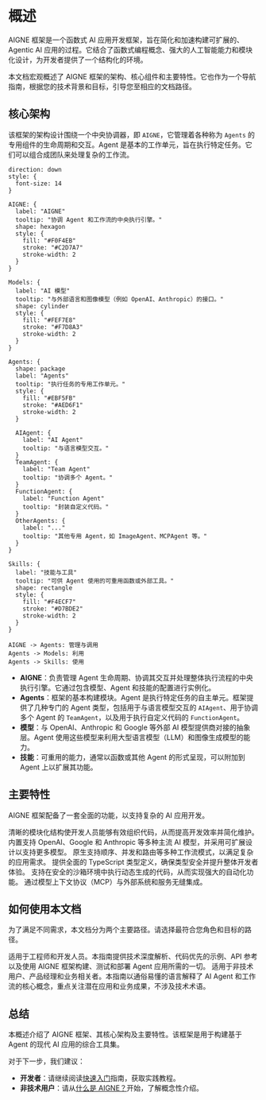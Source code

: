 # 概述

AIGNE 框架是一个函数式 AI 应用开发框架，旨在简化和加速构建可扩展的、Agentic AI 应用的过程。它结合了函数式编程概念、强大的人工智能能力和模块化设计，为开发者提供了一个结构化的环境。

本文档宏观概述了 AIGNE 框架的架构、核心组件和主要特性。它也作为一个导航指南，根据您的技术背景和目标，引导您至相应的文档路径。

## 核心架构

该框架的架构设计围绕一个中央协调器，即 `AIGNE`，它管理着各种称为 `Agents` 的专用组件的生命周期和交互。Agent 是基本的工作单元，旨在执行特定任务。它们可以组合成团队来处理复杂的工作流。

```d2
direction: down
style: {
  font-size: 14
}

AIGNE: {
  label: "AIGNE"
  tooltip: "协调 Agent 和工作流的中央执行引擎。"
  shape: hexagon
  style: {
    fill: "#F0F4EB"
    stroke: "#C2D7A7"
    stroke-width: 2
  }
}

Models: {
  label: "AI 模型"
  tooltip: "与外部语言和图像模型（例如 OpenAI、Anthropic）的接口。"
  shape: cylinder
  style: {
    fill: "#FEF7E8"
    stroke: "#F7D8A3"
    stroke-width: 2
  }
}

Agents: {
  shape: package
  label: "Agents"
  tooltip: "执行任务的专用工作单元。"
  style: {
    fill: "#EBF5FB"
    stroke: "#AED6F1"
    stroke-width: 2
  }

  AIAgent: {
    label: "AI Agent"
    tooltip: "与语言模型交互。"
  }
  TeamAgent: {
    label: "Team Agent"
    tooltip: "协调多个 Agent。"
  }
  FunctionAgent: {
    label: "Function Agent"
    tooltip: "封装自定义代码。"
  }
  OtherAgents: {
    label: "..."
    tooltip: "其他专用 Agent，如 ImageAgent、MCPAgent 等。"
  }
}

Skills: {
  label: "技能与工具"
  tooltip: "可供 Agent 使用的可重用函数或外部工具。"
  shape: rectangle
  style: {
    fill: "#F4ECF7"
    stroke: "#D7BDE2"
    stroke-width: 2
  }
}

AIGNE -> Agents: 管理与调用
Agents -> Models: 利用
Agents -> Skills: 使用
```

-   **AIGNE**：负责管理 Agent 生命周期、协调其交互并处理整体执行流程的中央执行引擎。它通过包含模型、Agent 和技能的配置进行实例化。
-   **Agents**：框架的基本构建模块。Agent 是执行特定任务的自主单元。框架提供了几种专门的 Agent 类型，包括用于与语言模型交互的 `AIAgent`、用于协调多个 Agent 的 `TeamAgent`，以及用于执行自定义代码的 `FunctionAgent`。
-   **模型**：与 OpenAI、Anthropic 和 Google 等外部 AI 模型提供商对接的抽象层。Agent 使用这些模型来利用大型语言模型（LLM）和图像生成模型的能力。
-   **技能**：可重用的能力，通常以函数或其他 Agent 的形式呈现，可以附加到 Agent 上以扩展其功能。

## 主要特性

AIGNE 框架配备了一套全面的功能，以支持复杂的 AI 应用开发。

<x-cards data-columns="2">
  <x-card data-title="模块化设计" data-icon="lucide:blocks">
    清晰的模块化结构使开发人员能够有效组织代码，从而提高开发效率并简化维护。
  </x-card>
  <x-card data-title="支持多种 AI 模型" data-icon="lucide:bot">
    内置支持 OpenAI、Google 和 Anthropic 等多种主流 AI 模型，并采用可扩展设计以支持更多模型。
  </x-card>
  <x-card data-title="灵活的工作流模式" data-icon="lucide:git-merge">
    原生支持顺序、并发和路由等多种工作流模式，以满足复杂的应用需求。
  </x-card>
  <x-card data-title="支持 TypeScript" data-icon="lucide:file-type">
    提供全面的 TypeScript 类型定义，确保类型安全并提升整体开发者体验。
  </x-card>
  <x-card data-title="代码执行" data-icon="lucide:terminal-square">
    支持在安全的沙箱环境中执行动态生成的代码，从而实现强大的自动化功能。
  </x-card>
  <x-card data-title="集成 MCP 协议" data-icon="lucide:plug-zap">
    通过模型上下文协议（MCP）与外部系统和服务无缝集成。
  </x-card>
</x-cards>

## 如何使用本文档

为了满足不同需求，本文档分为两个主要路径。请选择最符合您角色和目标的路径。

<x-cards data-columns="2">
  <x-card data-title="开发者指南" data-icon="lucide:code" data-href="/developer-guide/getting-started" data-cta="开始构建">
    适用于工程师和开发人员。本指南提供技术深度解析、代码优先的示例、API 参考以及使用 AIGNE 框架构建、测试和部署 Agent 应用所需的一切。
  </x-card>
  <x-card data-title="用户指南" data-icon="lucide:user" data-href="/user-guide" data-cta="学习概念">
    适用于非技术用户、产品经理和业务相关者。本指南以通俗易懂的语言解释了 AI Agent 和工作流的核心概念，重点关注潜在应用和业务成果，不涉及技术术语。
  </x-card>
</x-cards>

## 总结

本概述介绍了 AIGNE 框架、其核心架构及主要特性。该框架是用于构建基于 Agent 的现代 AI 应用的综合工具集。

对于下一步，我们建议：
-   **开发者**：请继续阅读[快速入门](./developer-guide-getting-started.md)指南，获取实践教程。
-   **非技术用户**：请从[什么是 AIGNE？](./user-guide-what-is-aigne.md)开始，了解概念性介绍。